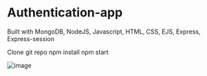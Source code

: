 # Authentication-app
Built with MongoDB, NodeJS, Javascript, HTML, CSS, EJS,  Express, Express-session

 Clone git repo
 npm install 
 npm start 

  ![image](https://user-images.githubusercontent.com/84847782/162592510-af5ef9ca-ffe8-4367-9a10-27707205937a.png)
